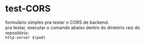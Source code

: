 # test-CORS
formulário simples pra testar o CORS de backend.  
pra testar, executar o comando abaixo dentro do diretório raiz do repositório:  
`http-server $(pwd)`
